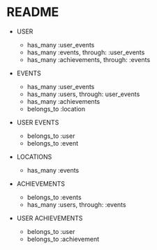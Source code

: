 # README
* USER
  - has_many :user_events
  - has_many :events, through: :user_events
  - has_many :achievements, through: :events

* EVENTS
  - has_many :user_events
  - has_many :users, through: user_events
  - has_many :achievements
  - belongs_to :location

* USER EVENTS
  - belongs_to :user
  - belongs_to :event

* LOCATIONS
  - has_many :events

* ACHIEVEMENTS
  - belongs_to :events
  - has_many :users, through: :events

* USER ACHIEVEMENTS
  -  belongs_to :user
  - belongs_to :achievement
